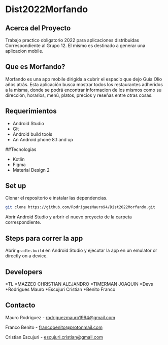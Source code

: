 # Dist2022Morfando

## Acerca del Proyecto

Trabajo practico obligatorio 2022 para aplicaciones distribuidas Correspondiente al Grupo 12. El mismo es destinado a generar una aplicacion mobile.

## Que es Morfando?

Morfando es una app mobile dirigida a cubrir el espacio que dejo Guía Olio años atrás. Esta aplicación busca mostrar todos los restaurantes adheridos a la misma, donde se podrá encontrar informacion de los mismos como su dirección, horarios, menú, platos, precios y reseñas entre otras cosas.

## Requerimientos

* Android Studio
* Git
* Android build tools
* An Android phone 8.1 and up

##Tecnologias

* Kotlin
* Figma
* Material Design 2

## Set up

Clonar el repositorio e instalar las dependencias.

```bash
git clone https://github.com/RodriguezMauro94/Dist2022Morfando.git
```

Abrir Android Studio y arbrir el nuevo proyecto de la carpeta correspondiente.


## Steps para correr la app

Abrir `gradle.build` en Android Studio y ejecutar la app en un emulator or directly on a device.


## Developers
*TL
    *MAZZEO CHRISTIAN ALEJANDRO
    *TIMERMAN JOAQUIN
*Devs
    *Rodrigues Mauro
    *Escujuri Cristian
    *Benito Franco

## Contacto

Mauro Rodriguez - rodriguezmauro1994@gmail.com

Franco Benito - francobenito@protonmail.com

Cristian Escujuri - escujuri.cristian@gmail.com
